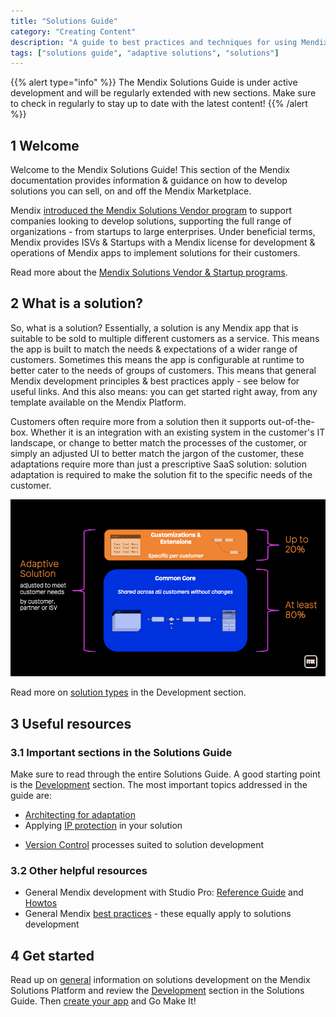 ```yaml
---
title: "Solutions Guide"
category: "Creating Content"
description: "A guide to best practices and techniques for using Mendix"
tags: ["solutions guide", "adaptive solutions", "solutions"]
---
```


{{% alert type="info" %}}
The Mendix Solutions Guide is under active development and will be regularly extended with new sections. Make sure to check in regularly to stay up to date with the latest content!
{{% /alert %}}

## 1 Welcome

Welcome to the Mendix Solutions Guide! This section of the Mendix documentation provides information & guidance on how to develop solutions you can sell, on and off the Mendix Marketplace.

Mendix [introduced the Mendix Solutions Vendor program](https://www.mendix.com/blog/introducing-the-mendix-isv-partner-program/) to support companies looking to develop solutions, supporting the full range of organizations - from startups to large enterprises. Under beneficial terms, Mendix provides ISVs & Startups with a Mendix license for development & operations of Mendix apps to implement solutions for their customers.

Read more about the [Mendix Solutions Vendor & Startup programs](general).


## 2 What is a solution?

So, what is a solution? Essentially, a solution is any Mendix app that is suitable to be sold to multiple different customers as a service. This means the app is built to match the needs & expectations of a wider range of customers. Sometimes this means the app is configurable at runtime to better cater to the needs of groups of customers. This means that general Mendix development principles & best practices apply - see below for useful links. And this also means: you can get started right away, from any template available on the Mendix Platform.

Customers often require more from a solution then it supports out-of-the-box. Whether it is an integration with an existing system in the customer's IT landscape, or change to better match the processes of the customer, or simply an adjusted UI to better match the jargon of the customer, these adaptations require more than just a prescriptive SaaS solution: solution adaptation is required to make the solution fit to the specific needs of the customer.

![Adaptive Solution Architecture](attachments/adaptive-solution-architecture.png)

Read more on [solution types](solution-types) in the Development section.


## 3 Useful resources

### 3.1 Important sections in the Solutions Guide

Make sure to read through the entire Solutions Guide. A good starting point is the [Development](development) section. The most important topics addressed in the guide are:

- [Architecting for adaptation](adaptive-solution-architecture)
- Applying [IP protection](ip-protection) in your solution
<!-- TODO: Custom usage metering to implement different pricing models -->
- [Version Control](version-control) processes suited to solution development
<!-- TODO: Deployment of solutions -->

### 3.2 Other helpful resources

- General Mendix development with Studio Pro: [Reference Guide](/refguide) and [Howtos](/howto)
- General Mendix [best practices](/howto/general/dev-best-practices) - these equally apply to solutions development


## 4 Get started

Read up on [general](general) information on solutions development on the Mendix Solutions Platform and review the [Development](development) section in the Solutions Guide. Then [create your app](https://new.mendix.com/) and Go Make It!

